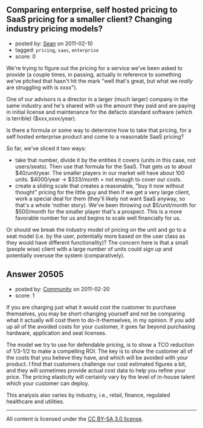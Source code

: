 ## Comparing enterprise, self hosted pricing to SaaS pricing for a smaller client? Changing industry pricing models?

- posted by: [Sean](https://stackexchange.com/users/-1/6610-sean) on 2011-02-10
- tagged: `pricing`, `saas`, `enterprise`
- score: 0

We're trying to figure out the pricing for a service we've been asked to provide (a couple times, in passing, actually in reference to something we've pitched that hasn't hit the mark "well that's great, but what we *really* are struggling with is xxxx").

One of our advisors is a director in a larger (much larger) company in the same industry and he's shared with us the amount they paid and are paying in initial license and maintenance for the defacto standard software (which is terrible) ($xxx,xxxx/year).

Is there a formula or some way to determine how to take that pricing, for a self hosted enterprise product and come to a reasonable SaaS pricing?

So far, we've sliced it two ways:

* take that number, divide it by the entities it covers (units in this case, not users/seats).  Then use that formula for the SaaS.  That gets us to about $40/unit/year.  The smaller players in our market will have about 100 units.  $4000/year -> $333/month = not enough to cover our costs.
* create a sliding scale that creates a reasonable, "buy it now without thought" pricing for the little guy and then if we get a very large client, work a special deal for them (they'll likely not want SaaS anyway, so that's a whole 'nother story).  We've been throwing out $5/unit/month for $500/month for the smaller player that's a prospect.  This is a more favorable number for us and begins to scale well financially for us.

Or should we break the industry model of pricing on the unit and go to a seat model (i.e. by the user, potentially more based on the user class as they would have different functionality)?  The concern here is that a small (people wise) client with a large number of units could sign up and potentially overuse the system (comparatively).


## Answer 20505

- posted by: [Community](https://stackexchange.com/users/-1/-1-community) on 2011-02-20
- score: 1

If you are charging just what it would cost the customer to purchase themselves, you may be short-changing yourself and not be comparing what it actually will cost them to do-it-themselves, in my opinion. If you add up all of the avoided costs for your customer, it goes far beyond purchasing hardware, application and seat licenses.

The model we try to use for defendable pricing, is to show a TCO reduction of 1/3-1/2 to make a compelling ROI. The key is to show the customer all of the costs that you believe they have, and which will be avoided with your product. I find that customers challenge our cost estimated figures a bit, and they will sometimes provide actual cost data to help you refine your price. The pricing elasticity will certainly vary by the level of in-house talent which your customer can deploy.

This analysis also varies by industry, i.e., retail, finance, regulated healthcare and utilities. 



---

All content is licensed under the [CC BY-SA 3.0 license](https://creativecommons.org/licenses/by-sa/3.0/).
